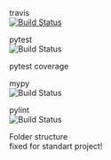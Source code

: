 travis  
[![Build Status](https://travis-ci.com/JanAlexanderZak/neural_network.svg?branch=master)](https://travis-ci.com/JanAlexanderZak/neural_network)


pytest  
![Build Status](https://img.shields.io/badge/dynamic/json?color=brightgreen&label=pytest&query=status_pytest&url=https%3A%2F%2Fraw.githubusercontent.com%2FJanAlexanderZak%2Fneural_network%2Fmaster%2Ftests%2Fpackage.json)

pytest coverage


mypy  
![Build Status](https://img.shields.io/badge/dynamic/json?color=brightgreen&label=pylint&query=status_mypy&url=https%3A%2F%2Fraw.githubusercontent.com%2FJanAlexanderZak%2Fneural_network%2Fmaster%2Ftests%2Fpackage.json)

pylint  
![Build Status](https://img.shields.io/badge/dynamic/json?color=brightgreen&label=pylint&query=status_pylint&url=https%3A%2F%2Fraw.githubusercontent.com%2FJanAlexanderZak%2Fneural_network%2Fmaster%2Ftests%2Fpackage.json)



Folder structure  
fixed for standart project!

